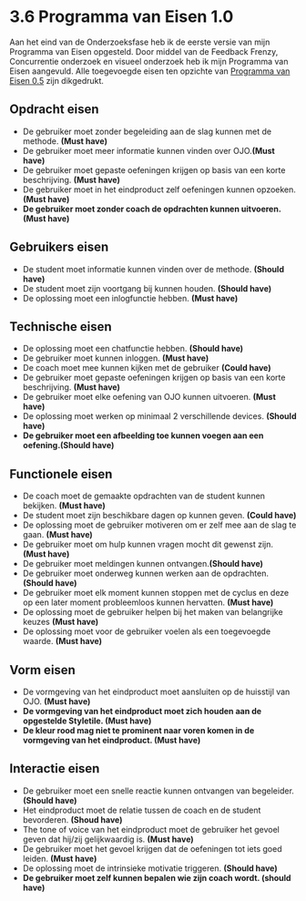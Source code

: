 # 3.6 Programma van Eisen 1.0

Aan het eind van de Onderzoeksfase heb ik de eerste versie van mijn Programma van Eisen opgesteld. Door middel van de Feedback Frenzy, Concurrentie  onderzoek en visueel onderzoek heb ik mijn Programma van Eisen aangevuld.  Alle toegevoegde eisen ten opzichte van [Programma van Eisen 0.5](../2.-onderzoek/2.10-programma-van-eisen-0.5.md) zijn dikgedrukt.

## **Opdracht eisen**

* De gebruiker moet zonder begeleiding aan de slag kunnen met de methode. **\(Must have\)**
* De gebruiker moet meer informatie kunnen vinden over OJO.**\(Must have\)**
* De gebruiker moet gepaste oefeningen krijgen op basis van een korte beschrijving. **\(Must have\)**
* De gebruiker moet in het eindproduct zelf oefeningen kunnen opzoeken. **\(Must have\)**
* **De gebruiker moet zonder coach de opdrachten kunnen uitvoeren.\(Must have\)**

## **Gebruikers eisen**

* De student moet informatie kunnen vinden over de methode. **\(Should have\)**
* De student moet zijn voortgang bij kunnen houden. **\(Should have\)**
* De oplossing moet een inlogfunctie hebben. **\(Must have\)**

## **Technische eisen**

* De oplossing moet een chatfunctie hebben. **\(Should have\)**
* De gebruiker moet kunnen inloggen. **\(Must have\)**
* De coach moet mee kunnen kijken met de gebruiker **\(Could have\)**
* De gebruiker moet gepaste oefeningen krijgen op basis van een korte beschrijving. **\(Must have\)**
* De gebruiker moet elke oefening van OJO kunnen uitvoeren. **\(Must have\)**
* De oplossing moet werken op minimaal 2 verschillende devices. **\(Should have\)**
* **De gebruiker moet een afbeelding toe kunnen voegen aan een oefening.\(Should have\)**

## **Functionele eisen**

* De coach moet de gemaakte opdrachten van de student kunnen bekijken. **\(Must have\)**
* De student moet zijn beschikbare dagen op kunnen geven. **\(Could have\)**
* De oplossing moet de gebruiker motiveren om er zelf mee aan de slag te gaan. **\(Must have\)**
* De gebruiker moet om hulp kunnen vragen mocht dit gewenst zijn. **\(Must have\)**
* De gebruiker moet meldingen kunnen ontvangen.**\(Should have\)**
* De gebruiker moet onderweg kunnen werken aan de opdrachten.**\(Should have\)**
* De gebruiker moet elk moment kunnen stoppen met de cyclus en deze op een later moment probleemloos kunnen hervatten. **\(Must have\)**
* De oplossing moet de gebruiker helpen bij het maken van belangrijke keuzes **\(Must have\)**
* De oplossing moet voor de gebruiker voelen als een toegevoegde waarde. **\(Must have\)**

## **Vorm eisen**

* De vormgeving van het eindproduct moet aansluiten op de huisstijl van OJO. **\(Must have\)**
* **De vormgeving van het eindproduct moet zich houden aan de opgestelde Styletile. \(Must have\)**
* **De kleur rood mag niet te prominent naar voren komen in de vormgeving van het eindproduct. \(Must have\)**

## **Interactie eisen**

* De gebruiker moet een snelle reactie kunnen ontvangen van begeleider.**\(Should have\)**
* Het eindproduct moet de relatie tussen de coach en de student bevorderen. **\(Shoud have\)**
* The tone of voice van het eindproduct moet de gebruiker het gevoel geven dat hij/zij gelijkwaardig is. **\(Must have\)**
* De gebruiker moet het gevoel krijgen dat de oefeningen tot iets goed leiden. **\(Must have\)**
* De oplossing moet de intrinsieke motivatie triggeren. **\(Should have\)**
* **De gebruiker moet zelf kunnen bepalen wie zijn coach wordt. \(should have\)**


